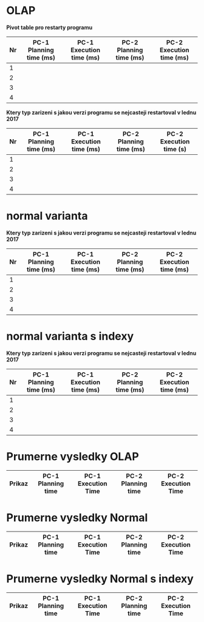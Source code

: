 # OLAP
**Pivot table pro restarty programu**

Nr | PC-1 Planning time (ms) | PC-1 Execution time (ms) | PC-2 Planning time (ms) | PC-2 Execution time (ms) |
--- | ------------------ | ------------------ | --- | ---
1 |  |  |  |  |
2 |  |  |  |  |
3 |  |  |  |  |
4 |  |  |  |  |

**Ktery typ zarizeni s jakou verzi programu se nejcasteji restartoval v lednu 2017**

Nr | PC-1 Planning time (ms) | PC-1 Execution time (ms) | PC-2 Planning time (ms) | PC-2 Execution time (s) |
--- | ------------------ | ------------------ | --- | ---
1 |  |  |  |  |
2 |  |  |  |  |
3 |  |  |  |  |
4 |  |  |  |  |

# normal varianta

**Ktery typ zarizeni s jakou verzi programu se nejcasteji restartoval v lednu 2017**

Nr | PC-1 Planning time (ms) | PC-1 Execution time (ms) | PC-2 Planning time (ms) | PC-2 Execution time (ms) |
--- | ------------------ | ------------------ | --- | ---
1 |  |  |  |  |
2 |  |  |  |  |
3 |  |  |  |  |
4 |  |  |  |  |

# normal varianta s indexy

**Ktery typ zarizeni s jakou verzi programu se nejcasteji restartoval v lednu 2017**

Nr | PC-1 Planning time (ms) | PC-1 Execution time (ms) | PC-2 Planning time (ms) | PC-2 Execution time (ms) |
--- | ------------------ | ------------------ | --- | ---
1 |  |  |  |  |
2 |  |  |  |  |
3 |  |  |  |  |
4 |  |  |  |  |

# Prumerne vysledky OLAP

Prikaz | PC-1 Planning time | PC-1 Execution Time | PC-2 Planning time | PC-2 Execution Time |
--- | --- | --- | --- | ---

 
 # Prumerne vysledky Normal

Prikaz | PC-1 Planning time | PC-1 Execution Time | PC-2 Planning time | PC-2 Execution Time |
--- | --- | --- | --- | ---


 # Prumerne vysledky Normal s indexy

Prikaz | PC-1 Planning time | PC-1 Execution Time | PC-2 Planning time | PC-2 Execution Time |
--- | --- | --- | --- | ---
